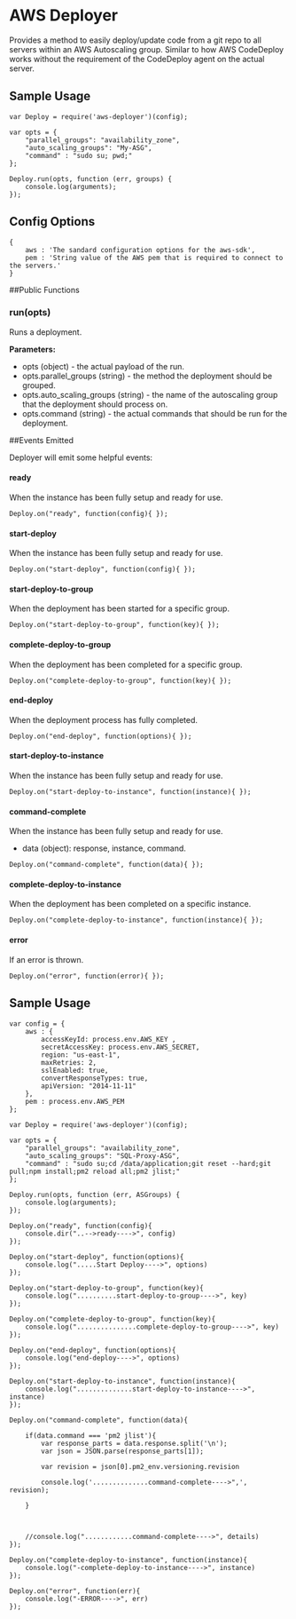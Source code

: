 # AWS Deployer

Provides a method to easily deploy/update code from a git repo to all servers within an AWS Autoscaling group.  Similar to how AWS CodeDeploy works without the requirement of the CodeDeploy agent on the actual server.  

## Sample Usage

```
var Deploy = require('aws-deployer')(config);

var opts = {
    "parallel_groups": "availability_zone",
    "auto_scaling_groups": "My-ASG",
    "command" : "sudo su; pwd;"
};

Deploy.run(opts, function (err, groups) {
    console.log(arguments);
});
```

## Config Options

```
{
	aws : 'The sandard configuration options for the aws-sdk',
	pem : 'String value of the AWS pem that is required to connect to the servers.'
}
```


##Public Functions

### run(opts)
Runs a deployment.

**Parameters:**

* opts (object) - the actual payload of the run.
* opts.parallel_groups (string) - the method the deployment should be grouped.
* opts.auto_scaling_groups (string) - the name of the autoscaling group that the deployment should process on.
* opts.command (string) - the actual commands that should be run for the deployment.

##Events Emitted

Deployer will emit some helpful events:

#### ready

When the instance has been fully setup and ready for use.

```
Deploy.on("ready", function(config){ });
```

#### start-deploy

When the instance has been fully setup and ready for use.

```
Deploy.on("start-deploy", function(config){ });
```

#### start-deploy-to-group

When the deployment has been started for a specific group.

```
Deploy.on("start-deploy-to-group", function(key){ });
```

#### complete-deploy-to-group

When the deployment has been completed for a specific group.

```
Deploy.on("complete-deploy-to-group", function(key){ });
```

#### end-deploy

When the deployment process has fully completed.

```
Deploy.on("end-deploy", function(options){ });
```
#### start-deploy-to-instance

When the instance has been fully setup and ready for use.

```
Deploy.on("start-deploy-to-instance", function(instance){ });
```
#### command-complete

When the instance has been fully setup and ready for use.

* data (object): response, instance, command.

```
Deploy.on("command-complete", function(data){ });
```
#### complete-deploy-to-instance

When the deployment has been completed on a specific instance.

```
Deploy.on("complete-deploy-to-instance", function(instance){ });
```
#### error

If an error is thrown.

```
Deploy.on("error", function(error){ });
```


## Sample Usage

```
var config = {
    aws : {
        accessKeyId: process.env.AWS_KEY ,
        secretAccessKey: process.env.AWS_SECRET,
        region: "us-east-1",
        maxRetries: 2,
        sslEnabled: true,
        convertResponseTypes: true,
        apiVersion: "2014-11-11"
    },
    pem : process.env.AWS_PEM
};

var Deploy = require('aws-deployer')(config);

var opts = {
    "parallel_groups": "availability_zone",
    "auto_scaling_groups": "SQL-Proxy-ASG",
    "command" : "sudo su;cd /data/application;git reset --hard;git pull;npm install;pm2 reload all;pm2 jlist;"
};

Deploy.run(opts, function (err, ASGroups) {
    console.log(arguments);
});

Deploy.on("ready", function(config){
    console.dir("..-->ready---->", config)
});

Deploy.on("start-deploy", function(options){
    console.log(".....Start Deploy---->", options)
});

Deploy.on("start-deploy-to-group", function(key){
    console.log("..........start-deploy-to-group---->", key)
});

Deploy.on("complete-deploy-to-group", function(key){
    console.log("...............complete-deploy-to-group---->", key)
});

Deploy.on("end-deploy", function(options){
    console.log("end-deploy---->", options)
});

Deploy.on("start-deploy-to-instance", function(instance){
    console.log("..............start-deploy-to-instance---->", instance)
});

Deploy.on("command-complete", function(data){

    if(data.command === 'pm2 jlist'){
        var response_parts = data.response.split('\n');
        var json = JSON.parse(response_parts[1]);

        var revision = json[0].pm2_env.versioning.revision

        console.log('..............command-complete---->",', revision);

    }



    //console.log("............command-complete---->", details)
});

Deploy.on("complete-deploy-to-instance", function(instance){
    console.log("-complete-deploy-to-instance---->", instance)
});

Deploy.on("error", function(err){
    console.log("-ERROR---->", err)
});

```


